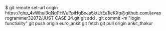 
$ git remote set-url origin https://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@github.com/javaprogrammer32072/JUST CASE 24.git
git add .
git commit -m "login functiality"
git push origin euro_ankit
git fetch
git pull origin ankit_thakur